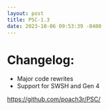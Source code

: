 ```yaml
---
layout: post
title: PSC-1.3
date: 2023-10-06 09:53:39 -0400
---
```


# Changelog:

* Major code rewrites
* Support for SWSH and Gen 4

https://github.com/poach3r/PSC/